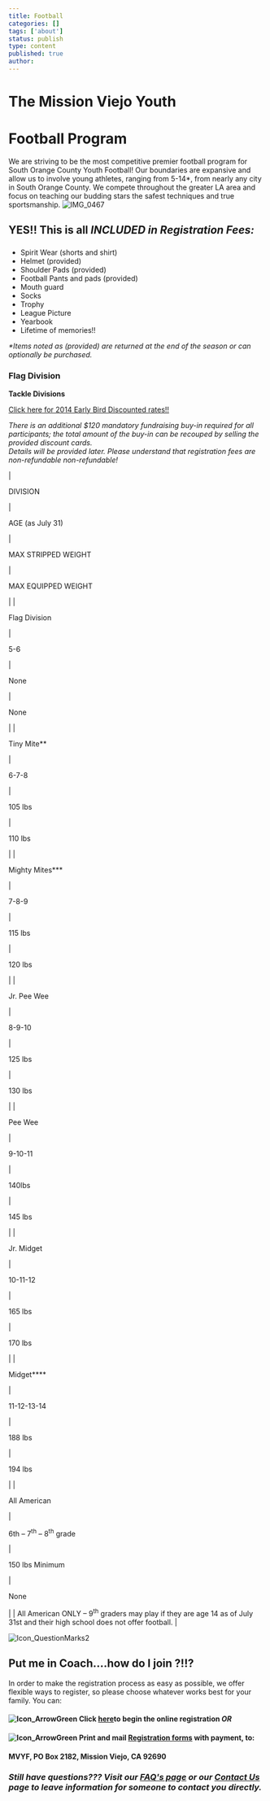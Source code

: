 ```yaml
---
title: Football
categories: []
tags: ['about']
status: publish
type: content
published: true
author: 
---
```

# **The Mission Viejo Youth**

# **Football Program**

We are striving to be the most competitive premier football program for South Orange County Youth Football! Our boundaries are expansive and allow us to involve young athletes, ranging from 5-14\*, from nearly any city in South Orange County. We compete throughout the greater LA area and focus on teaching our budding stars the safest techniques and true sportsmanship. ![IMG_0467](http://mvcowboysfootball.files.wordpress.com/2013/02/img_0467.jpg?w=313)

## 

## **YES!! This is all _INCLUDED _in Registration Fees_:_**

### 

- Spirit Wear (shorts and shirt)
- Helmet (provided)
- Shoulder Pads (provided)
- Football Pants and pads (provided)
- Mouth guard
- Socks
- Trophy
- League Picture
- Yearbook
- Lifetime of memories!!

_\*Items noted as (provided) are returned at the end of the season or can optionally be purchased._

### **Flag Division**  
**Tackle Divisions**

[Click here for 2014 Early Bird Discounted rates!!](http://wp.me/p2Koar-13E)

_There is an additional $120 mandatory fundraising buy-in required for all participants; the total amount of the buy-in can be recouped by selling the provided discount cards.  
Details will be provided later. Please understand that registration fees are non-refundable non-refundable!_

| 

DIVISION

 | 

AGE (as July 31)

 | 

MAX STRIPPED WEIGHT

 | 

MAX EQUIPPED WEIGHT

 |
| 

Flag Division

 | 

5-6

 | 

None

 | 

None

 |
| 

Tiny Mite\*\*

 | 

6-7-8

 | 

105 lbs

 | 

110 lbs

 |
| 

Mighty Mites\*\*\*

 | 

7-8-9

 | 

115 lbs

 | 

120 lbs

 |
| 

Jr. Pee Wee

 | 

8-9-10

 | 

125 lbs

 | 

130 lbs

 |
| 

Pee Wee

 | 

9-10-11

 | 

140lbs

 | 

145 lbs

 |
| 

Jr. Midget

 | 

10-11-12

 | 

165 lbs

 | 

170 lbs

 |
| 

Midget\*\*\*\*

 | 

11-12-13-14

 | 

188 lbs

 | 

194 lbs

 |
| 

All American

 | 

6th – 7<sup>th</sup> – 8<sup>th</sup> grade

 | 

150 lbs Minimum

 | 

None

 |
| All American ONLY – 9<sup>th</sup> graders may play if they are age 14 as of July 31st and their high school does not offer football. |

![Icon_QuestionMarks2](http://mvcowboysfootball.files.wordpress.com/2013/02/icon_questionmarks2.jpg?w=150)

## **Put me in Coach....how do I join ?!!?**

In order to make the registration process as easy as possible, we offer flexible ways to register, so please choose whatever works best for your family. You can:

#### ![Icon_ArrowGreen](http://mvcowboysfootball.files.wordpress.com/2013/02/icon_arrowgreen.jpg) Click [here](https://mvjaac.sportssignup.com/ "Registration")to begin the online registration _OR_

#### ![Icon_ArrowGreen](http://mvcowboysfootball.files.wordpress.com/2013/02/icon_arrowgreen.jpg) Print and mail [Registration forms](http://mvcowboysfootball.files.wordpress.com/2000/07/reg-form.pdf "Registration Link") with payment, to:

#### MVYF, PO Box 2182, Mission Viejo, CA 92690

### _Still have questions??? Visit our [FAQ's page](http://wp.me/P2Koar-gV "FAQ") or our [Contact Us](http://mvcowboysfootball.com/contact-us/ "contact us") page to leave information for someone to contact you directly._

